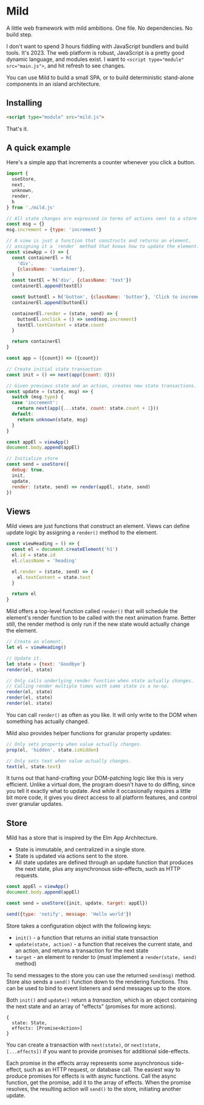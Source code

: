 # Mild

A little web framework with mild ambitions. One file. No dependencies. No build step.

I don't want to spend 3 hours fiddling with JavaScript bundlers and build tools. It's 2023. The web platform is robust, JavaScript is a pretty good dynamic language, and modules exist. I want to `<script type="module" src="main.js">`, and hit refresh to see changes.

You can use Mild to build a small SPA, or to build deterministic stand-alone components in an island architecture.

## Installing

```html
<script type="module" src="mild.js">
```

That's it.

## A quick example

Here's a simple app that increments a counter whenever you click a button.

```js
import {
  useStore,
  next,
  unknown,
  render,
  h
} from './mild.js'

// All state changes are expressed in terms of actions sent to a store
const msg = {}
msg.increment = {type: 'increment'}

// A view is just a function that constructs and returns an element,
// assigning it a `render` method that knows how to update the element.
const viewApp = () => {
  const containerEl = h(
    'div',
    {className: 'container'},
  )
  const textEl = h('div', {className: 'text'})
  containerEl.append(textEl)

  const buttonEl = h('button', {className: 'button'}, 'Click to increment')
  containerEl.append(buttonEl)

  containerEl.render = (state, send) => {
    buttonEl.onclick = () => send(msg.increment)
    textEl.textContent = state.count
  }

  return containerEl
}

const app = ({count}) => ({count})

// Create initial state transaction
const init = () => next(app({count: 0}))

// Given previous state and an action, creates new state transactions.
const update = (state, msg) => {
  switch (msg.type) {
  case 'increment':
    return next(app({...state, count: state.count + 1}))
  default:
    return unknown(state, msg)
  }
}

const appEl = viewApp()
document.body.append(appEl)

// Initialize store
const send = useStore({
  debug: true,
  init,
  update,
  render: (state, send) => render(appEl, state, send)
})
```

## Views

Mild views are just functions that construct an element. Views can define update logic by assigning a `render()` method to the element.

```js
const viewHeading = () => {
  const el = document.createElement('h1')
  el.id = state.id
  el.className = 'heading'

  el.render = (state, send) => {
    el.textContent = state.text
  }

  return el
}
```

Mild offers a top-level function called `render()` that will schedule the element's render function to be called with the next animation frame. Better still, the render method is only run if the new state would actually change the element.

```js
// Create an element.
let el = viewHeading()

// Update it.
let state = {text: 'Goodbye'}
render(el, state)

// Only calls underlying render function when state actually changes.
// Calling render multiple times with same state is a no-op.
render(el, state)
render(el, state)
render(el, state)
```

You can call `render()` as often as you like. It will only write to the DOM when something has actually changed.

Mild also provides helper functions for granular property updates:

```js
// Only sets property when value actually changes.
prop(el, 'hidden', state.isHidden)

// Only sets text when value actually changes.
text(el, state.text)
```

It turns out that hand-crafting your DOM-patching logic like this is very efficient. Unlike a virtual dom, the program doesn't have to do diffing, since you tell it exactly what to update. And while it occasionally requires a little bit more code, it gives you direct access to all platform features, and control over granular updates.

## Store

Mild has a store that is inspired by the Elm App Architecture.

- State is immutable, and centralized in a single store.
- State is updated via actions sent to the store.
- All state updates are defined through an update function that produces the next state, plus any asynchronous side-effects, such as HTTP requests.

```js
const appEl = viewApp()
document.body.append(appEl)

const send = useStore({init, update, target: appEl})

send({type: 'notify', message: 'Hello world'})
```

Store takes a configuration object with the following keys:

- `init()` - a function that returns an initial state transaction
- `update(state, action)` - a function that receives the current state, and an action, and returns a transaction for the next state
- `target` - an element to render to (must implement a `render(state, send)` method)

To send messages to the store you can use the returned `send(msg)` method. Store also sends a `send()` function down to the rendering functions. This can be used to bind to event listeners and send messages up to the store.

Both `init()` and `update()` return a _transaction_, which is an object containing the next state and an array of "effects" (promises for more actions).

```
{
  state: State,
  effects: [Promise<Action>]
}
```

You can create a transaction with `next(state)`, or `next(state, [...effects])` if you want to provide promises for additional side-effects.

Each promise in the effects array represents some asynchronous side-effect, such as an HTTP request, or database call. The easiest way to produce promises for effects is with async functions. Call the async function, get the promise, add it to the array of effects. When the promise resolves, the resulting action will `send()` to the store, initiating another update.